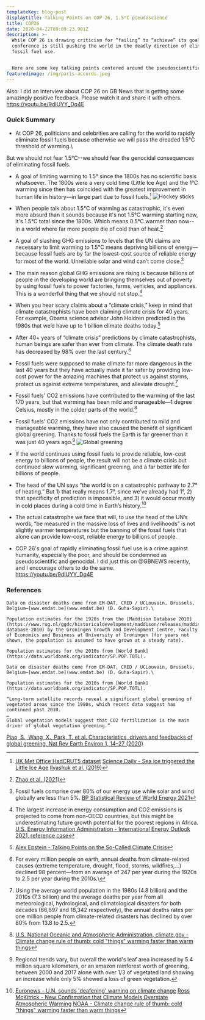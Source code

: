 ```yaml
---
templateKey: blog-post
displaytitle: Talking Points on COP 26, 1.5°C pseudoscience
title: COP26
date: 2020-04-22T09:09:23.901Z
description: >-
  While COP 26 is drawing criticism for “failing” to “achieve” its goals, this
  conference is still pushing the world in the deadly direction of eliminating
  fossil fuel use.


  Here are some key talking points centered around the pseudoscientific 1.5°C threshold of warming that is used to justify so much destruction.
featuredimage: /img/paris-accords.jpeg
---
```

Also: I did an interview about COP 26 on GB News that is getting some amazingly positive feedback. Please watch it and share it with others.
https://youtu.be/9dIUYY_Dq4E

### Quick Summary

- At COP 26, politicians and celebrities are calling for the world to rapidly eliminate fossil fuels because otherwise we will pass the dreaded 1.5°C threshold of warming.\

But we should not fear 1.5°C--we should fear the genocidal consequences of eliminating fossil fuels.

- A goal of limiting warming to 1.5° since the 1800s has no scientific basis whatsoever. The 1800s were a very cold time (Little Ice Age) and the 1°C warming since then has coincided with the greatest improvement in human life in history—in large part due to fossil fuels.[^1]
  ![Hockey sticks](/img/hydrocarbons-and-human-flourishing-hockey-sticks.png)

- When people talk about 1.5°C of warming as catastrophic, it's even more absurd than it sounds because it's not 1.5°C warming starting now, it's 1.5°C total since the 1800s. Which means 0.5°C warmer than now--in a world where far more people die of cold than of heat.[^2]

- A goal of slashing GHG emissions to levels that the UN claims are necessary to limit warming to 1.5°C means depriving billions of energy—because fossil fuels are by far the lowest-cost source of reliable energy for most of the world. Unreliable solar and wind can’t come close.[^3]

- The main reason global GHG emissions are rising is because billions of people in the developing world are bringing themselves out of poverty by using fossil fuels to power factories, farms, vehicles, and appliances. This is a wonderful thing that we should not stop.[^4]

- When you hear scary claims about a “climate crisis,” keep in mind that climate catastrophists have been claiming climate crisis for 40 years. For example, Obama science advisor John Holdren predicted in the 1980s that we’d have up to 1 billion climate deaths today.[^5]

- After 40+ years of “climate crisis” predictions by climate catastrophists, human beings are safer than ever from climate. The climate death rate has decreased by 98% over the last century.[^6]

- Fossil fuels were supposed to make climate far more dangerous in the last 40 years but they have actually made it far safer by providing low-cost power for the amazing machines that protect us against storms, protect us against extreme temperatures, and alleviate drought.[^7]

- Fossil fuels' CO2 emissions have contributed to the warming of the last 170 years, but that warming has been mild and manageable—1 degree Celsius, mostly in the colder parts of the world.[^8]

- Fossil fuels' CO2 emissions have not only contributed to mild and manageable warming, they have also caused the benefit of significant global greening. Thanks to fossil fuels the Earth is far greener than it was just 40 years ago.[^9]
  ![Global greening](/img/change_in_leaf_area.jpg)

- If the world continues using fossil fuels to provide reliable, low-cost energy to billions of people, the result will not be a climate crisis but continued slow warming, significant greening, and a far better life for billions of people.

- The head of the UN says “the world is on a catastrophic pathway to 2.7° of heating.” But 1) that really means 1.7°, since we’ve already had 1°, 2) that specificity of prediction is impossible, and 3) it would occur mostly in cold places during a cold time in Earth’s history.[^10]

- The actual catastrophe we face that will, to use the head of the UN’s words, “be measured in the massive loss of lives and livelihoods” is not slightly warmer temperatures but the banning of the fossil fuels that alone can provide low-cost, reliable energy to billions of people.

- COP 26's goal of rapidly eliminating fossil fuel use is a crime against humanity, especially the poor, and should be condemned as pseudoscientific and genocidal. I did just this on @GBNEWS recently, and I encourage others to do the same.\
  https://youtu.be/9dIUYY_Dq4E

### References

[^1]:
    [UK Met Office HadCRUT5 dataset](https://www.metoffice.gov.uk/hadobs/hadcrut5/)
    [Science Daily - Sea ice triggered the Little Ice Age](https://www.sciencedaily.com/releases/2020/09/200917105354.htm)
    [Ilyashuk et al. (2019)](https://doi.org/10.1007/s00382-018-4555-y)

[^2]: [Zhao et al. (2021)](https://doi.org/10.1016/S2542-5196(21)00081-4)

[^3]:
    Fossil fuels comprise over 80% of our energy use while solar and wind globally are less than 5%.
    [BP Statistical Review of World Energy 2021](<>)

[^4]:
    The largest increase in energy consumption and CO2 emissions is projected to come from non-OECD countries, but this might be underestimating future growth potential for the poorest regions in Africa.
    [U.S. Energy Information Administration - International Energy Outlook 2021, reference case](https://www.eia.gov/outlooks/aeo/data/browser/#/?id=10-IEO2021&region=0-0&cases=Reference&start=2010&end=2050&f=A&linechart=~~~~~~~~~~~~~~~~~~~~Reference-d210719.11-10-IEO2021~Reference-d210719.25-10-IEO2021&map=&ctype=linechart&sourcekey=0)

[^5]: [Alex Epstein - Talking Points on the So-Called Climate Crisis](https://energytalkingpoints.com/climate-crisis/)

[^6]:
    For every million people on earth, annual deaths from climate-related causes (extreme temperature, drought, flood, storms, wildfires,…) declined 98 percent—from an average of 247 per year during the 1920s to 2.5 per year during the 2010s.\

```
Data on disaster deaths come from EM-DAT, CRED / UCLouvain, Brussels, Belgium—[www.emdat.be](www.emdat.be) (D. Guha-Sapir).\

Population estimates for the 1920s from the [Maddison Database 2010](https://www.rug.nl/ggdc/historicaldevelopment/maddison/releases/maddison-database-2010) by the Groningen Growth and Development Centre, Faculty of Economics and Business at University of Groningen (for years not shown, the population is assumed to have grown at a steady rate).

Population estimates for the 2010s from [World Bank](https://data.worldbank.org/indicator/SP.POP.TOTL).
```

[^7]:
    Using the average world population in the 1980s (4.8 billion) and the 2010s (7.3 billion) and the average deaths per year from all meteorological, hydrological, and climatological disasters for both decades (66,697 and 18,342 respectively), the annual deaths rates per one million people from climate-related disasters has declined by over 80% from 13.8 to 2.5.

```
Data on disaster deaths come from EM-DAT, CRED / UCLouvain, Brussels, Belgium—[www.emdat.be](www.emdat.be) (D. Guha-Sapir).\

Population estimates for the 2010s from [World Bank](https://data.worldbank.org/indicator/SP.POP.TOTL).
```

[^8]: [U.S. National Oceanic and Atmospheric Administration, climate.gov - Climate change rule of thumb: cold "things" warming faster than warm things](https://www.climate.gov/news-features/blogs/beyond-data/climate-change-rule-thumb-cold-things-warming-faster-warm-things)

[^9]:
    Regional trends vary, but overall the world's leaf area increased by 5.4 million square kilometers, or an amazon rainforest worth of greening, between 2000 and 2017 alone with over 1/3 of vegetated land showing an increase while only 5% showed a loss of green vegetation.

```
“Long-term satellite records reveal a significant global greening of vegetated areas since the 1980s, which recent data suggest has continued past 2010.
…
Global vegetation models suggest that CO2 fertilization is the main driver of global vegetation greening.” 
```

[Piao, S., Wang, X., Park, T. et al. Characteristics, drivers and feedbacks of global greening. Nat Rev Earth Environ 1, 14–27 (2020)](https://doi.org/10.1038/s43017-019-0001-x)

[^10]:
    [Euronews - U.N. sounds 'deafening' warning on climate change](https://www.euronews.com/2021/08/09/us-climate-change-ipcc-report)
    [Ross McKitrick - New Confirmation that Climate Models Overstate Atmospheric Warming](https://judithcurry.com/2021/08/17/new-confirmation-that-climate-models-overstate-atmospheric-warming-2/)
    [NOAA - Climate change rule of thumb: cold "things" warming faster than warm things](https://www.climate.gov/news-features/blogs/beyond-data/climate-change-rule-thumb-cold-things-warming-faster-warm-things)